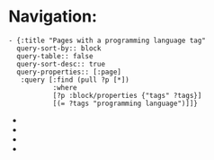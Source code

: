 # Navigation:
	- {:title "Pages with a programming language tag"
	  query-sort-by:: block
	  query-table:: false
	  query-sort-desc:: true
	  query-properties:: [:page]
	   :query [:find (pull ?p [*])
	           :where
	           [?p :block/properties {"tags" ?tags}]
	           [(= ?tags "programming language")]]}
-
-
-
-